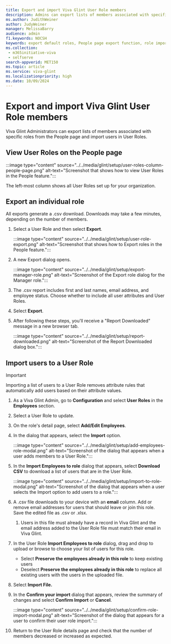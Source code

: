 ```yaml
---
title: Export and import Viva Glint User Role members
description: Admins can export lists of members associated with specific roles from the People page on their admin dashboard and import users in User Roles.
ms.author: JudithWeiner
author: JudyWeiner
manager: MelissaBarry
audience: admin
f1.keywords: NOCSH
keywords: export default roles, People page export function, role import
ms.collection: 
 - m365initiative-viva
 - selfserve
search-appverid: MET150
ms.topic: article
ms.service: viva-glint
ms.localizationpriority: high
ms.date: 10/09/2024
---
```


# Export and import Viva Glint User Role members

Viva Glint Administrators can export lists of members associated with specific roles from the People page and import users in User Roles.

## View User Roles on the People page

:::image type="content" source="../../media/glint/setup/user-roles-column-people-page.png" alt-text="Screenshot that shows how to view User Roles in the People feature.":::

The left-most column shows all User Roles set up for your organization. 

## Export an individual role

All exports generate a .csv download. Downloads may take a few minutes, depending on the number of members.

1. Select a User Role and then select **Export**.

   :::image type="content" source="../../media/glint/setup/user-role-export.png" alt-text="Screenshot that shows how to Export roles in the People feature.":::
   
4. A new Export dialog opens.
   
   :::image type="content" source="../../media/glint/setup/export-manager-role.png" alt-text="Screenshot of the Export role dialog for the Manager role.":::

5. The .csv report includes first and last names, email address, and employee status. Choose whether to include all user attributes and User Roles.
6. Select  **Export**.
7. After following these steps, you'll receive a "Report Downloaded" message in a new browser tab.

   :::image type="content" source="../../media/glint/setup/report-downloaded.png" alt-text="Screenshot of the Report Downloaded dialog box.":::

## Import users to a User Role

> [!IMPORTANT]
> Importing a list of users to a User Role removes attribute rules that automatically add users based on their attribute values.

1. As a Viva Glint Admin, go to **Configuration** and select **User Roles** in the **Employees** section.
2. Select a User Role to update.
3. On the role's detail page, select **Add/Edit Employees**.
4. In the dialog that appears, select the **Import** option.
  
   :::image type="content" source="../../media/glint/setup/add-employees-role-modal.png" alt-text="Screenshot of the dialog that appears when a user adds members to a User Role.":::

5. In the **Import Employees to role** dialog that appears, select **Download CSV** to download a list of users that are in the User Role.

   :::image type="content" source="../../media/glint/setup/import-to-role-modal.png" alt-text="Screenshot of the dialog that appears when a user selects the Import option to add users to a role.":::

6. A .csv file downloads to your device with an **email** column. Add or remove email addresses for users that should leave or join this role. Save the edited file as .csv or .xlsx.
   1. Users in this file must already have a record in Viva Glint and the email address added to the User Role file must match their email in Viva Glint.
7. In the User Role **Import Employees to role** dialog, drag and drop to upload or browse to choose your list of users for this role.
   - Select **Preserve the employees already in this role** to keep existing users
   - Deselect **Preserve the employees already in this role** to replace all existing users with the users in the uploaded file.
8. Select **Import File.**
9. In the **Confirm your import** dialog that appears, review the summary of changes and select **Confirm Import** or **Cancel**.
    
    :::image type="content" source="../../media/glint/setup/confirm-role-import-modal.png" alt-text="Screenshot of the dialog that appears for a user to confirm their user role import.":::

10. Return to the User Role details page and check that the number of members decreased or increased as expected.
